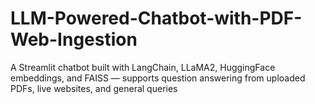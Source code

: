 # LLM-Powered-Chatbot-with-PDF-Web-Ingestion
A Streamlit chatbot built with LangChain, LLaMA2, HuggingFace embeddings, and FAISS — supports question answering from uploaded PDFs, live websites, and general queries
